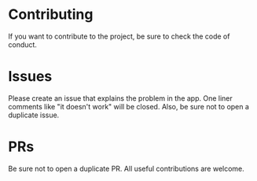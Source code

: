 # Contributing 

If you want to contribute to the project, be sure to check the code of conduct.

# Issues

Please create an issue that explains the problem in the app. One liner comments like "it doesn't work" will be closed. Also, be sure not to open a duplicate issue.

# PRs

Be sure not to open a duplicate PR. All useful contributions are welcome.
